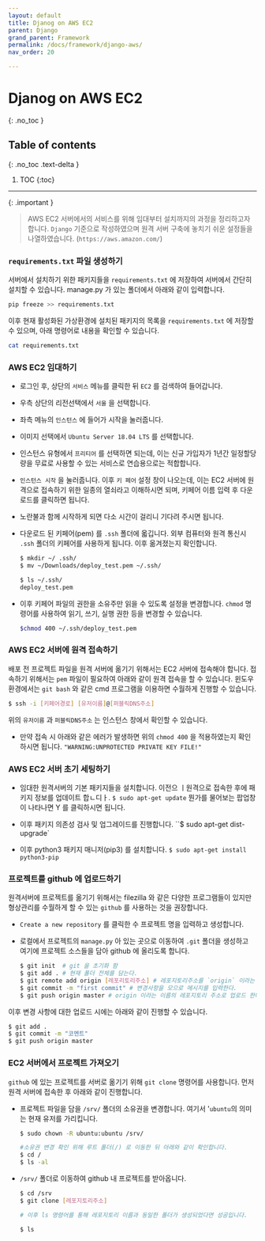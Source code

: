 ```yaml
---
layout: default
title: Djanog on AWS EC2
parent: Django
grand_parent: Framework
permalink: /docs/framework/django-aws/
nav_order: 20

--- 
```



# Djanog on AWS EC2
{: .no_toc }

## Table of contents
{: .no_toc .text-delta }

1. TOC
{:toc}

---


{: .important }
> AWS EC2 서버에서의 서비스를 위해 임대부터 설치까지의 과정을 정리하고자 합니다. `Django` 기준으로 작성하였으며 원격 서버 구축에 놓치기 쉬운 설정들을 나열하였습니다. (`https://aws.amazon.com/`) 

 
 
### `requirements.txt` 파일 생성하기
서버에서 설치하기 위한 패키지들을 `requirements.txt` 에 저장하여  서버에서 간단히 설치할 수 있습니다. manage.py 가 있는 폴더에서 아래와 같이 입력합니다.
```bash
pip freeze >> requirements.txt
```
이후 현재 활성화된 가상환경에 설치된 패키지의 목록을 `requirements.txt` 에 저장할 수 있으며, 아래 명령어로 내용을 확인할 수 있습니다.
```bash
cat requirements.txt
```



### AWS EC2 임대하기
- 로그인 후, 상단의 `서비스` 메뉴를 클릭한 뒤 `EC2` 를 검색하여 들어갑니다.
- 우측 상단의 리전선택에서 `서울` 을 선택합니다.
- 좌측 메뉴의 `인스턴스` 에 들어가 시작을 눌러줍니다.
- 이미지 선택에서 `Ubuntu Server 18.04 LTS` 를 선택합니다.
- 인스턴스 유형에서 `프리티어` 를 선택하면 되는데, 이는 신규 가입자가 1년간 일정할당량을 무료로 사용할 수 있는 서비스로 연습용으로는 적합합니다.
- `인스턴스 시작` 을 눌러줍니다.
이후 `키 페어` 설정 창이 나오는데, 이는 EC2 서버에 원격으로 접속하기 위한 일종의 열쇠라고 이해하시면 되며, 키페어 이름 입력 후 다운로드를 클릭하면 됩니다.
- 노란불과 함께 시작하게 되면 다소 시간이 걸리니 기다려 주시면 됩니다.
- 다운로드 된 키페어(pem) 를 `.ssh` 폴더에 옯깁니다. 외부 컴퓨터와 원격 통신시 `.ssh` 폴더의 키페어를 사용하게 됩니다. 이후 옮겨졌는지 확인합니다.


    ```bash
    $ mkdir ~/ .ssh/
    $ mv ~/Downloads/deploy_test.pem ~/.ssh/

    $ ls ~/.ssh/
    deploy_test.pem
    ```

- 이후 키페어 파일의 권한을 소유주만 읽을 수 있도록 설정을 변경합니다. `chmod` 명령어를 사용하여 읽기, 쓰기, 실행 권한 등을 변경할 수 있습니다.

    ```bash
    $chmod 400 ~/.ssh/deploy_test.pem
    ```

### AWS EC2 서버에 원격 접속하기
배포 전 프로젝트 파일을 원격 서버에 옮기기 위해서는 EC2 서버에 접속해야 합니다. 접속하기 위해서는 `pem` 파일이 필요하여 아래와 같이 원격 접속을 할 수 있습니다.
윈도우 환경에서는 `git bash` 와 같은 cmd 프로그램을 이용하면 수월하게 진행할 수 있습니다.

```bash
$ ssh -i [키페어경로] [유저이름]@[퍼블릭DNS주소]
```

위의 `유저이름` 과 `퍼블릭DNS주소` 는 인스턴스 창에서 확인할 수 있습니다.

- 만약 접속 시 아래와 같은 에러가 발생하면 위의 `chmod 400` 을 적용하였는지 확인하시면 됩니다.
`"WARNING:UNPROTECTED PRIVATE KEY FILE!"`



### AWS EC2 서버 초기 세팅하기

- 임대한 원격서버의 기본 패키지들을 설치합니다. 이전으 ㅣ원격으로 접속한 후에 패키지 정보를 업데이트 합ㄴ디ㅏ.
`$ sudo apt-get update`
뭔가를 물어보는 팝업창이 나타나면 Y 를 클릭하시면 됩니다.

- 이후 패키지 의존성 검사 및 업그레이드를 진행합니다.
``$ sudo apt-get dist-upgrade`

- 이후 python3 패키지 매니저(pip3) 를 설치합니다.
`$ sudo apt-get install python3-pip`

### 프로젝트를 github 에 업로드하기
원격서버에 프로젝트를 옮기기 위해서는 filezilla 와 같은 다양한 프로그램들이 있지만 형상관리를 수월하게 할 수 있는 `github` 를 사용하는 것을 권장합니다.
- `Create a new repository` 를 클릭한 수 프로젝트 명을 입력하고 생성합니다.
- 로컬에서 프로젝트의 `manage.py` 아 있는 곳으로 이동하여 `.git` 폴더을 생성하고 여기에 프로젝트 소스들을 담아 github 에 올리도록 합니다.

  ```bash
  $ git init  # git 을 초기화 함
  $ git add . # 현재 폴더 전체를 담는다.
  $ git remote add origin [레포리토리주소] # 레포지토리주소를 `origin` 이라는 이름으로 추가한다.
  $ git commit -m "first commit" # 변경사항을 모으로 메시지를 입력한다.
  $ git push origin master # origin 이라는 이름의 레포지토리 주소로 업로드 한다.
  ```


이후 변경 사항에 대한 업로드 시에는 아래와 같이 진행할 수 있습니다.

  ```bash
  $ git add .
  $ git commit -m "코멘트"
  $ git push origin master
  ```

### EC2 서버에서 프로젝트 가져오기
`github` 에 있는 프로젝트를 서버로 옮기기 위해 `git clone` 명령어를 사용합니다. 먼저 원격 서버에 접속한 후 아래와 같이 진행합니다.

- 프로젝트 파일을 담을 `/srv/` 폴더의 소유권을 변경합니다. 여기서 '`ubuntu`의 의미는 현재 유저를 가리킵니다.

    ```bash
    $ sudo chown -R ubuntu:ubuntu /srv/

    #소유권 변경 확인 위해 루트 폴더(/) 로 이동한 뒤 아래와 같이 확인합니다.
    $ cd /
    $ ls -al
    ```

- `/srv/` 폴더로 이동하여 github 내 프로젝트를 받아옵니다.

    ```bash
    $ cd /srv
    $ git clone [레포지토리주소]

    # 이후 ls 명령어를 통해 레포지토리 이름과 동일한 폴더가 생성되었다면 성공입니다.

    $ ls

    ```


